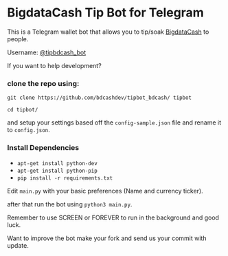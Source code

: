 # BigdataCash Tip Bot for Telegram

This is a Telegram wallet bot that allows you to tip/soak [BigdataCash](https://coinmarketcap.com/currencies/bigdatacash/) to people.

Username: [@tipbdcash_bot](https://t.me/tipbdcash_bot)

If you want to help development?

### clone the repo using:

`git clone https://github.com/bdcashdev/tipbot_bdcash/ tipbot`

`cd tipbot/ `

and setup your settings based off the `config-sample.json` file and rename it to `config.json`.

### Install Dependencies 

* `apt-get install python-dev`
* `apt-get install python-pip`
* `pip install -r requirements.txt`

Edit `main.py` with your basic preferences (Name and currency ticker).

after that run the bot using `python3 main.py`.


Remember to use SCREEN or FOREVER to run in the background and good luck.

Want to improve the bot make your fork and send us your commit with update.
